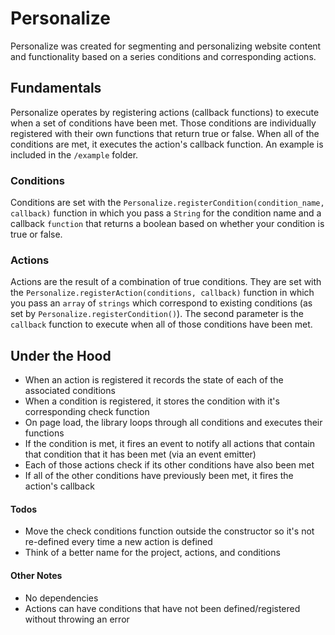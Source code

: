 # Personalize
Personalize was created for segmenting and personalizing website content and functionality based on a series conditions and corresponding actions.

## Fundamentals
Personalize operates by registering actions (callback functions) to execute when a set of conditions have been met. Those conditions are individually registered with their own functions that return true or false. When all of the conditions are met, it executes the action's callback function. An example is included in the `/example` folder. 

### Conditions
Conditions are set with the `Personalize.registerCondition(condition_name, callback)` function in which you pass a `String` for the condition name and a callback `function` that returns a boolean based on whether your condition is true or false.

### Actions
Actions are the result of a combination of true conditions. They are set with the `Personalize.registerAction(conditions, callback)` function in which you pass an `array` of `strings` which correspond to existing conditions (as set by `Personalize.registerCondition()`). The second parameter is the `callback` function to execute when all of those conditions have been met.

## Under the Hood
- When an action is registered it records the state of each of the associated conditions
- When a condition is registered, it stores the condition with it's corresponding check function
- On page load, the library loops through all conditions and executes their functions
- If the condition is met, it fires an event to notify all actions that contain that condition that it has been met (via an event emitter)
- Each of those actions check if its other conditions have also been met
- If all of the other conditions have previously been met, it fires the action's callback

#### Todos
- Move the check conditions function outside the constructor so it's not re-defined every time a new action is defined
- Think of a better name for the project, actions, and conditions

#### Other Notes
- No dependencies
- Actions can have conditions that have not been defined/registered without throwing an error
